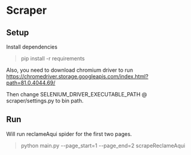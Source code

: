 # Scraper

## Setup

Install dependencies
> pip install -r requirements

Also, you need to download chromium driver to run
https://chromedriver.storage.googleapis.com/index.html?path=81.0.4044.69/

Then change SELENIUM_DRIVER_EXECUTABLE_PATH @ scraper/settings.py to bin path.

## Run

Will run reclameAqui spider for the first two pages.

> python main.py --page_start=1 --page_end=2 scrapeReclameAqui
